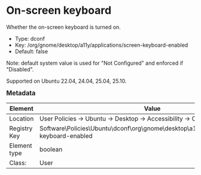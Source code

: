 # On-screen keyboard

Whether the on-screen keyboard is turned on.

- Type: dconf
- Key: /org/gnome/desktop/a11y/applications/screen-keyboard-enabled
- Default: false

Note: default system value is used for "Not Configured" and enforced if "Disabled".

Supported on Ubuntu 22.04, 24.04, 25.04, 25.10.



<span style="font-size: larger;">**Metadata**</span>

| Element      | Value            |
| ---          | ---              |
| Location     | User Policies -> Ubuntu -> Desktop -> Accessibility -> On-screen keyboard    |
| Registry Key | Software\Policies\Ubuntu\dconf\org\gnome\desktop\a11y\applications\screen-keyboard-enabled         |
| Element type | boolean |
| Class:       | User       |
